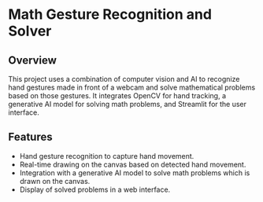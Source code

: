 # Math Gesture Recognition and Solver

## Overview

This project uses a combination of computer vision and AI to recognize hand gestures made in front of a webcam and solve mathematical problems based on those gestures. It integrates OpenCV for hand tracking, a generative AI model for solving math problems, and Streamlit for the user interface.

## Features

- Hand gesture recognition to capture hand movement.
- Real-time drawing on the canvas based on detected hand movement.
- Integration with a generative AI model to solve math problems which is drawn on the canvas.
- Display of solved problems in a web interface.


